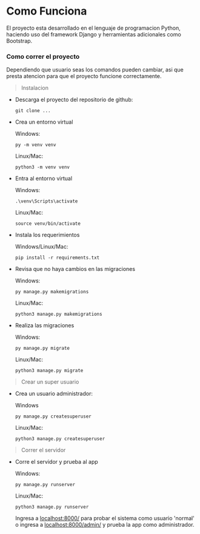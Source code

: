 # Como Funciona

El proyecto esta desarrollado en el lenguaje de programacion Python, haciendo uso del framework Django y herramientas adicionales como Bootstrap.

### Como correr el proyecto

Dependiendo que usuario seas los comandos pueden cambiar, asi que presta atencion para que el proyecto funcione correctamente.

> Instalacion

* Descarga el proyecto del repositorio de github:

	```
	git clone ...
	```

* Crea un entorno virtual

	Windows:
    
    ``` 
    py -m venv venv
    ```
    
    Linux/Mac:
    
  	```
    python3 -m venv venv
    ```
    
* Entra al entorno virtual

	Windows:
	
    ```
    .\venv\Scripts\activate
    ```
    
    Linux/Mac:
    ```
    source venv/bin/activate
    ```
   
* Instala los requerimientos
	
    Windows/Linux/Mac:
    ```
    pip install -r requirements.txt
    ```
* Revisa que no haya cambios en las migraciones
	
    Windows:
    ```
    py manage.py makemigrations
    ```
    Linux/Mac:
    ```
    python3 manage.py makemigrations
    ```
* Realiza las migraciones
	
    Windows:
    ```
    py manage.py migrate
    ```
    Linux/Mac:
    ```
    python3 manage.py migrate
    ```
> Crear un super usuario
* Crea un usuario administrador:
	
    Windows
    ```
    py manage.py createsuperuser
    ```
    Linux/Mac:
    ```
    python3 manage.py createsuperuser
    ```
    
> Correr el servidor
* Corre el servidor y prueba al app
	
    Windows:
    ```
    py manage.py runserver
    ```
    Linux/Mac:
    ```
    python3 manage.py runserver
    ```
    
    Ingresa a [localhost:8000/](localhost:8000/) para probar el sistema como usuario 'normal' o ingresa a [localhost:8000/admin/](localhost:8000/admin/) y prueba la app como administrador.